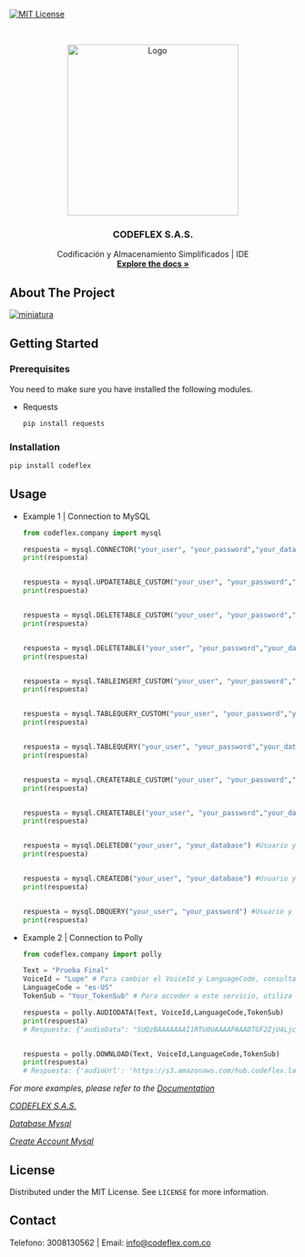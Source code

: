 [![MIT License][license-shield]](https://s3.amazonaws.com/www.codeflex.lat/documentos/c3320017-1937-4353-8881-475e3c89e25e/LICENSE.txt)

<!-- PROJECT LOGO -->
<br />
<p align="center">
  <a href="https://codeflex.com.co">
    <img src="https://codeflex.com.co/assets/img/navegadorlogo/logooriginal.png" alt="Logo" width="300">
  </a>

  <h3 align="center">CODEFLEX S.A.S.</h3>

  <p align="center">
    Codificación y Almacenamiento Simplificados | IDE
    <br />
    <a href="https://docs.codeflex.com.co/"><strong>Explore the docs »</strong></a>
    <br />
  </p>
</p>

<!-- ABOUT THE PROJECT -->
## About The Project

[![miniatura][miniatura]](https://codeflex.com.co)


<!-- GETTING STARTED -->
## Getting Started

### Prerequisites

You need to make sure you have installed the following modules.
* Requests
  ```s
  pip install requests
  ```

### Installation

```python
pip install codeflex
```

<!-- USAGE EXAMPLES -->
## Usage

* Example 1 | Connection to MySQL
    ```python
    from codeflex.company import mysql

    respuesta = mysql.CONNECTOR("your_user", "your_password","your_database", "your_SQL") #Usuario , Contraseña, Base de datos, Cualquier Sql (Actualiza, Elimina, Consulta, Inserta) SOLO TABLAS
    print(respuesta)


    respuesta = mysql.UPDATETABLE_CUSTOM("your_user", "your_password","your_database", "your_SQL") #Usuario , Contraseña, Base de datos, Sql
    print(respuesta)


    respuesta = mysql.DELETETABLE_CUSTOM("your_user", "your_password","your_database", "your_SQL") #Usuario , Contraseña, Base de datos, Sql
    print(respuesta)
 

    respuesta = mysql.DELETETABLE("your_user", "your_password","your_database", "your_tablename") #Usuario , Contraseña, Base de datos, Nombre de la tabla
    print(respuesta)


    respuesta = mysql.TABLEINSERT_CUSTOM("your_user", "your_password","your_database", "your_SQL") #Usuario , Contraseña, Base de datos, Sql
    print(respuesta)
 

    respuesta = mysql.TABLEQUERY_CUSTOM("your_user", "your_password","your_database", "your_SQL") #Usuario , Contraseña, Base de datos, Sql
    print(respuesta)


    respuesta = mysql.TABLEQUERY("your_user", "your_password","your_database", "your_tablename") #Usuario , Contraseña, Base de datos, Nombre de la tabla
    print(respuesta)


    respuesta = mysql.CREATETABLE_CUSTOM("your_user", "your_password","your_database", "your_SQL") #Usuario , Contraseña, Base de datos, Sql
    print(respuesta)


    respuesta = mysql.CREATETABLE("your_user", "your_password","your_database", "your_tablename") #Usuario , Contraseña, Base de datos, Nombre de la tabla
    print(respuesta)


    respuesta = mysql.DELETEDB("your_user", "your_database") #Usuario y Base de datos
    print(respuesta)


    respuesta = mysql.CREATEDB("your_user", "your_database") #Usuario y Base de datos
    print(respuesta)
 
 
    respuesta = mysql.DBQUERY("your_user", "your_password") #Usuario y Contraseña
    print(respuesta)

    ```
 

* Example 2 | Connection to Polly
    ```python
    from codeflex.company import polly

    Text = "Prueba Final"
    VoiceId = "Lupe" # Para cambiar el VoiceId y LanguageCode, consulta la documentación. | API de Conexión a Polly
    LanguageCode = "es-US"
    TokenSub = "Your_TokenSub" # Para acceder a este servicio, utiliza tu TokenSub, que es un identificador único por cuenta y es necesario que pertenezcas al plan premium. | https://codeflex.com.co/drive/index.html#/Polly

    respuesta = polly.AUDIODATA(Text, VoiceId,LanguageCode,TokenSub)
    print(respuesta)
    # Respuesta: {"audioData": "SUQzBAAAAAAAI1RTU0UAAAAPAAADTGF2ZjU4Ljc2LjEwMAAAAAAAAAAAAAAA//EzfNsySGqKm/lCw0GpvBJAAwWmuAVDjr+V"} Base64


    respuesta = polly.DOWNLOAD(Text, VoiceId,LanguageCode,TokenSub)
    print(respuesta)
    # Respuesta: {'audioUrl': 'https://s3.amazonaws.com/hub.codeflex.lat/audioStream_1713562991794.mp3'}

    ```


_For more examples, please refer to the [Documentation](https://docs.codeflex.com.co/docs-page.html#section-3)_

_[CODEFLEX S.A.S.](https://codeflex.com.co/)_

_[Database Mysql](http://mysql.codeflex.com.co/)_

_[Create Account Mysql](https://codeflex.com.co/drive/index.html#/phpMyAdmin)_

<!-- LICENSE -->
## License

Distributed under the MIT License. See `LICENSE` for more information.

<!-- CONTACT -->
## Contact
Telefono: 3008130562 |
Email: info@codeflex.com.co

<!-- MARKDOWN LINKS & IMAGES -->
<!-- https://www.markdownguide.org/basic-syntax/#reference-style-links -->
[contributors-shield]: https://img.shields.io/github/contributors/avmmodules/AVMWeather.svg?style=for-the-badge
[contributors-url]: https://github.com/avmmodules/AVMWeather/graphs/contributors
[forks-shield]: https://img.shields.io/github/forks/avmmodules/AVMWeather.svg?style=for-the-badge
[forks-url]: https://github.com/avmmodules/AVMWeather/network/members
[stars-shield]: https://img.shields.io/github/stars/avmmodules/AVMWeather.svg?style=for-the-badge
[stars-url]: https://github.com/avmmodules/AVMWeather/stargazers
[issues-shield]: https://img.shields.io/github/issues/avmmodules/AVMWeather.svg?style=for-the-badge
[issues-url]: https://github.com/avmmodules/AVMWeather/issues
[license-shield]: https://img.shields.io/github/license/avmmodules/AVMWeather.svg?style=for-the-badge
[license-url]: https://github.com/avmmodules/AVMWeather/blob/main/LICENSE
[miniatura]: https://codeflex.com.co/assets/img/ggg.webp

